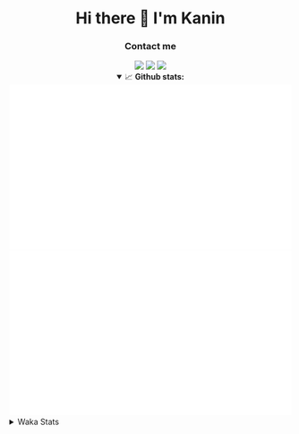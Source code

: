 <div align="center">
 <h1>Hi there 👋 I'm Kanin</h1>
 <h3>Contact me</h3>
 <a href="mailto:im@kanin.dev"><img src="https://img.shields.io/badge/gmail-%23D14836.svg?&style=for-the-badge&logo=gmail&logoColor=white"/></a>
 <a href="https://twitter.com/KaninDev"><img src="https://img.shields.io/badge/twitter-%231DA1F2.svg?&style=for-the-badge&logo=twitter&logoColor=white"/></a>
 <a href="https://www.linkedin.com/in/KaninDev"><img src="https://img.shields.io/badge/linkedin-%230077B5.svg?&style=for-the-badge&logo=linkedin&logoColor=white"/></a>
<details open>
  <summary>📈 <b>Github stats:</b></summary>
  <img src="https://github.com/Kanin/Kanin/blob/master/scripts/GitHubStats/generated/overview.svg"/>
  <img src="https://github.com/Kanin/Kanin/blob/master/scripts/GitHubStats/generated/languages.svg"/>
</details>
</div>

<details>
 <summary>Waka Stats</summary>

<!--START_SECTION:waka-->
![Code Time](http://img.shields.io/badge/Code%20Time-1%2C910%20hrs%2015%20mins-blue)

![Profile Views](http://img.shields.io/badge/Profile%20Views-2-blue)

![Lines of code](https://img.shields.io/badge/From%20Hello%20World%20I%27ve%20Written-243.5%20thousand%20lines%20of%20code-blue)

**🐱 My GitHub Data** 

> 📦 98.4 kB Used in GitHub's Storage 
 > 
> 🏆 63 Contributions in the Year 2023
 > 
> 🚫 Not Opted to Hire
 > 
> 📜 20 Public Repositories 
 > 
> 🔑 10 Private Repositories 
 > 
**I'm a Night 🦉** 

```text
🌞 Morning                177 commits         █████░░░░░░░░░░░░░░░░░░░░   20.11 % 
🌆 Daytime                123 commits         ███░░░░░░░░░░░░░░░░░░░░░░   13.98 % 
🌃 Evening                278 commits         ████████░░░░░░░░░░░░░░░░░   31.59 % 
🌙 Night                  302 commits         █████████░░░░░░░░░░░░░░░░   34.32 % 
```
📅 **I'm Most Productive on Sunday** 

```text
Monday                   95 commits          ███░░░░░░░░░░░░░░░░░░░░░░   10.80 % 
Tuesday                  65 commits          ██░░░░░░░░░░░░░░░░░░░░░░░   07.39 % 
Wednesday                96 commits          ███░░░░░░░░░░░░░░░░░░░░░░   10.91 % 
Thursday                 146 commits         ████░░░░░░░░░░░░░░░░░░░░░   16.59 % 
Friday                   115 commits         ███░░░░░░░░░░░░░░░░░░░░░░   13.07 % 
Saturday                 139 commits         ████░░░░░░░░░░░░░░░░░░░░░   15.80 % 
Sunday                   224 commits         ██████░░░░░░░░░░░░░░░░░░░   25.45 % 
```


📊 **This Week I Spent My Time On** 

```text
🕑︎ Time Zone: America/New_York

💬 Programming Languages: 
Python                   56 mins             ████████████████████████░   95.44 % 
XML                      2 mins              █░░░░░░░░░░░░░░░░░░░░░░░░   04.56 % 

🔥 Editors: 
PyCharm                  59 mins             █████████████████████████   100.00 % 

🐱‍💻 Projects: 
BB-CommunityBot          59 mins             █████████████████████████   100.00 % 

💻 Operating System: 
Windows                  59 mins             █████████████████████████   100.00 % 
```

**I Mostly Code in Python** 

```text
Python                   25 repos            ██████████████████░░░░░░░   73.53 % 
Java                     3 repos             ██░░░░░░░░░░░░░░░░░░░░░░░   08.82 % 
JavaScript               3 repos             ██░░░░░░░░░░░░░░░░░░░░░░░   08.82 % 
Kotlin                   2 repos             █░░░░░░░░░░░░░░░░░░░░░░░░   05.88 % 
HTML                     1 repo              █░░░░░░░░░░░░░░░░░░░░░░░░   02.94 % 
```



**Timeline**

![Lines of Code chart](https://raw.githubusercontent.com/Kanin/Kanin/master/assets/bar_graph.png)


 Last Updated on 06/03/2023 09:33:21 UTC
<!--END_SECTION:waka-->
</details>
